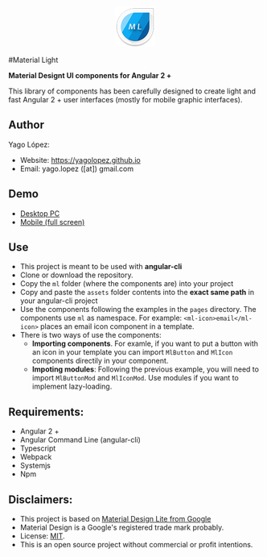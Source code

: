 <div style="margin: auto; width: 81px;"><img src="src/assets/img/logo.png"></div>       

#Material Light

**Material Designt UI components for Angular 2 +**

This library of components has been carefully designed to create light and fast Angular 2 + user interfaces (mostly for mobile graphic interfaces).

## Author

Yago López:

- Website: <a href="https://yagolopez.github.io" target="_blank">https://yagolopez.github.io</a>
- Email: yago.lopez ([at]) gmail.com

## Demo

- <a href="http://yagolopez.github.io/material-light/iframe/iframe.html" target="_blank">Desktop PC</a>
- <a href="https://yagolopez.github.io/material-light/dist/index.html" target="_blank">Mobile (full screen)</a>

## Use

- This project is meant to be used with **angular-cli**
- Clone or download the repository.
- Copy the `ml` folder (where the components are) into your project
- Copy and paste the `assets` folder contents into the **exact same path** in your angular-cli project
- Use the components following the examples in the `pages` directory. The components use `ml` as namespace. For example: `<ml-icon>email</ml-icon>` places an email icon component in a template.
- There is two ways of use the components:
  - **Importing components**. For examle, if you want to put a button with an icon in your template you can import `MlButton` and `MlIcon` components directily in your component.
  - **Impoting modules**: Following the previous example, you will need to import `MlButtonMod` and `MlIconMod`. Use modules if you want to implement lazy-loading.



## Requirements:

- Angular 2 +
- Angular Command Line (angular-cli)
- Typescript
- Webpack
- Systemjs
- Npm

## Disclaimers:

- This project is based on <a href="http://getmdl.io" target="_blank">Material Design Lite from Google</a>
- Material Design is a Google's registered trade mark probably.
- License: <a href="LICENSE.txt">MIT</a>.
- This is an open source project without commercial or profit intentions.